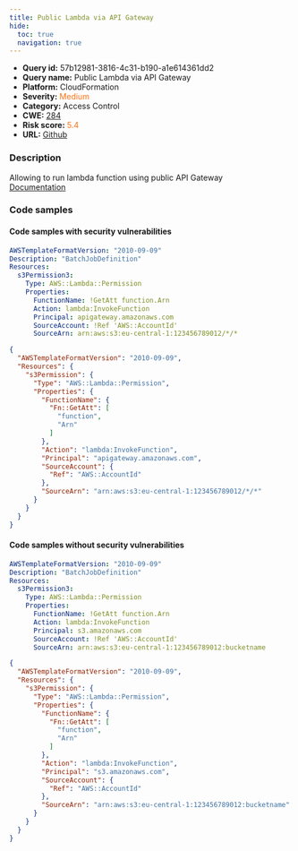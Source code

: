 ```yaml
---
title: Public Lambda via API Gateway
hide:
  toc: true
  navigation: true
---
```


<style>
  .highlight .hll {
    background-color: #ff171742;
  }
  .md-content {
    max-width: 1100px;
    margin: 0 auto;
  }
</style>

-   **Query id:** 57b12981-3816-4c31-b190-a1e614361dd2
-   **Query name:** Public Lambda via API Gateway
-   **Platform:** CloudFormation
-   **Severity:** <span style="color:#ff7213">Medium</span>
-   **Category:** Access Control
-   **CWE:** <a href="https://cwe.mitre.org/data/definitions/284.html" onclick="newWindowOpenerSafe(event, 'https://cwe.mitre.org/data/definitions/284.html')">284</a>
-   **Risk score:** <span style="color:#ff7213">5.4</span>
-   **URL:** [Github](https://github.com/Checkmarx/kics/tree/master/assets/queries/cloudFormation/aws/public_lambda_via_api_gateway)

### Description
Allowing to run lambda function using public API Gateway<br>
[Documentation](https://docs.aws.amazon.com/AWSCloudFormation/latest/UserGuide/aws-resource-lambda-permission.html)

### Code samples
#### Code samples with security vulnerabilities
```yaml title="Positive test num. 1 - yaml file" hl_lines="11"
AWSTemplateFormatVersion: "2010-09-09"
Description: "BatchJobDefinition"
Resources:
  s3Permission3:
    Type: AWS::Lambda::Permission
    Properties:
      FunctionName: !GetAtt function.Arn
      Action: lambda:InvokeFunction
      Principal: apigateway.amazonaws.com
      SourceAccount: !Ref 'AWS::AccountId'
      SourceArn: arn:aws:s3:eu-central-1:123456789012/*/*

```
```json title="Positive test num. 2 - json file" hl_lines="18"
{
  "AWSTemplateFormatVersion": "2010-09-09",
  "Resources": {
    "s3Permission": {
      "Type": "AWS::Lambda::Permission",
      "Properties": {
        "FunctionName": {
          "Fn::GetAtt": [
            "function",
            "Arn"
          ]
        },
        "Action": "lambda:InvokeFunction",
        "Principal": "apigateway.amazonaws.com",
        "SourceAccount": {
          "Ref": "AWS::AccountId"
        },
        "SourceArn": "arn:aws:s3:eu-central-1:123456789012/*/*"
      }
    }
  }
}

```


#### Code samples without security vulnerabilities
```yaml title="Negative test num. 1 - yaml file"
AWSTemplateFormatVersion: "2010-09-09"
Description: "BatchJobDefinition"
Resources:
  s3Permission3:
    Type: AWS::Lambda::Permission
    Properties:
      FunctionName: !GetAtt function.Arn
      Action: lambda:InvokeFunction
      Principal: s3.amazonaws.com
      SourceAccount: !Ref 'AWS::AccountId'
      SourceArn: arn:aws:s3:eu-central-1:123456789012:bucketname

```
```json title="Negative test num. 2 - json file"
{
  "AWSTemplateFormatVersion": "2010-09-09",
  "Resources": {
    "s3Permission": {
      "Type": "AWS::Lambda::Permission",
      "Properties": {
        "FunctionName": {
          "Fn::GetAtt": [
            "function",
            "Arn"
          ]
        },
        "Action": "lambda:InvokeFunction",
        "Principal": "s3.amazonaws.com",
        "SourceAccount": {
          "Ref": "AWS::AccountId"
        },
        "SourceArn": "arn:aws:s3:eu-central-1:123456789012:bucketname"
      }
    }
  }
}

```

